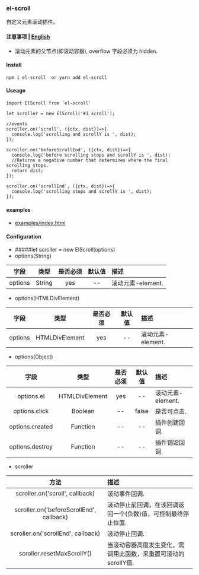 ### el-scroll
自定义元素滚动插件。

#### 注意事项 | [English](https://github.com/466102061/el-scroll#readme)
+ 滚动元素的父节点(即滚动容器), overflow 字段必须为 hidden.

#### Install
```
npm i el-scroll  or yarn add el-scroll
```

#### Useage
```
import ElScroll from 'el-scroll'

let scroller = new ElScroll('#J_scroll');

//events
scroller.on('scroll', ({ctx, dist})=>{
  console.log('scrolling and scrollY is ', dist);
});

scroller.on('beforeScrollEnd', ({ctx, dist})=>{
  console.log('before scrolling stops and scrollY is ', dist);
  //Returns a negative number that determines where the final scrolling stops.
  return dist;
});

scroller.on('scrollEnd', ({ctx, dist})=>{
  console.log('scrolling stops and scrollY is ', dist);
});
```
#### examples
+ [examples/index.html](https://github.com/466102061/el-scroll/tree/main/examples)
#### Configuration

+ #####let scroller = new ElScroll(options)
+ options(String)

| 字段 | 类型 | 是否必须 | 默认值 | 描述 |
| :----: | :----: | :----: | :----: | :---- |
| options | String | yes | -- | 滚动元素-element. |

+ options(HTMLDivElement)

| 字段 | 类型 | 是否必须 | 默认值 | 描述 |
| :----: | :----: | :----: | :----: | :---- |
| options | HTMLDivElement | yes | -- | 滚动元素-element. |

+ options(Object)

| 字段 | 类型 | 是否必须 | 默认值 | 描述 |
| :----: | :----: | :----: | :----: | :---- |
| options.el | HTMLDivElement | yes | -- | 滚动元素-element. |
| options.click | Boolean | -- | false | 是否可点击. |
| options.created | Function | -- | -- | 插件创建回调. |
| options.destroy | Function | -- | -- | 插件销毁回调. |

+ scroller

| 方法 | 描述 |
| :----:| :---- |
| scroller.on('scroll', callback) | 滚动事件回调. |
| scroller.on('beforeScrollEnd', callback) | 滚动停止前回调，在该回调返回一个(负数)值，可控制最终停止位置. |
| scroller.on('scrollEnd', callback) | 滚动停止回调. |
| scroller.resetMaxScrollY() | 当滚动容器高度发生变化，需调用此函数，来重置可滚动的scrollY值. |

